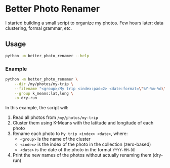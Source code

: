 # Better Photo Renamer

I started building a small script to organize my photos. Few hours later: data clustering, formal grammar, etc.

## Usage

```bash
python -m better_photo_renamer --help
```

### Example

```bash
python -m better_photo_renamer \
    --dir /my/photos/my-trip \
    --filename "<group>/My trip <index:pad=2> <date:format=\"%Y-%m-%d\">" \
    --group k_means:lat,long \
    -o dry-run
```

In this example, the script will:

1. Read all photos from `/my/photos/my-trip`
2. Cluster them using K-Means with the latitude and longitude of each photo
3. Rename each photo to `My trip <index> <date>`, where:
    - `<group>` is the name of the cluster
    - `<index>` is the index of the photo in the collection (zero-based)
    - `<date>` is the date of the photo in the format `YYYY-MM-DD`
4. Print the new names of the photos without actually renaming them (dry-run)
